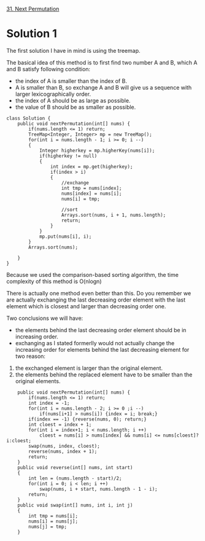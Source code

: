[31. Next Permutation](https://leetcode.com/problems/next-permutation/description/)

# Solution 1

The first solution I have in mind is using the treemap.

The basical idea of this method is to first find two number A and B,
which A and B satisfy following condition:

* the index of A is smaller than the index of B.
* A is smaller than B, so exchange A and B will give us a sequence with larger lexicographically order.
* the index of A should be as large as possible.
* the value of B should be as smaller as possible.




```
class Solution {
    public void nextPermutation(int[] nums) {
        if(nums.length <= 1) return;
        TreeMap<Integer, Integer> mp = new TreeMap();
        for(int i = nums.length - 1; i >= 0; i --)
        {
            Integer higherkey = mp.higherKey(nums[i]);
            if(higherkey != null)
            {
                int index = mp.get(higherkey);
                if(index > i)
                {
                    //exchange
                    int tmp = nums[index];
                    nums[index] = nums[i];
                    nums[i] = tmp;

                    //sort
                    Arrays.sort(nums, i + 1, nums.length);
                    return;
                }
            }
            mp.put(nums[i], i);
        }
        Arrays.sort(nums);
        
    }
}
```

Because we used the comparison-based sorting algorithm, the time complexity of this method is O(nlogn)

There is actually one method even better than this.
Do you remember we are actually exchanging the last decreasing order element with the last element which is closest and larger than decreasing order one.

Two conclusions we will have:

* the elements behind the last decreasing order element should be in increasing order.
* exchanging as I stated formerlly would not actually change the increasing order for elements behind the last decreasing element for two reason:
1. the exchanged element is larger than the original element.
2. the elements behind the replaced element  have to be smaller than the original elements.

```
    public void nextPermutation(int[] nums) {
        if(nums.length <= 1) return;
        int index = -1;
        for(int i = nums.length - 2; i >= 0 ;i --)
            if(nums[i+1] > nums[i]) {index = i; break;}
        if(index == -1) {reverse(nums, 0); return;}
        int cloest = index + 1;
        for(int i = index+1; i < nums.length; i ++)
            cloest = nums[i] > nums[index] && nums[i] <= nums[cloest]? i:cloest;
        swap(nums, index, cloest);
        reverse(nums, index + 1);
        return;
    }
    public void reverse(int[] nums, int start)
    {
        int len = (nums.length - start)/2;
        for(int i = 0; i < len; i ++)
            swap(nums, i + start, nums.length - 1 - i);
        return;
    }
    public void swap(int[] nums, int i, int j)
    {
        int tmp = nums[i];
        nums[i] = nums[j];
        nums[j] = tmp;
    }
```

